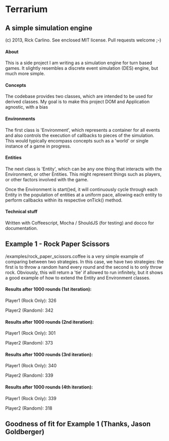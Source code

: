 # Terrarium
## A simple simulation engine

(c) 2013, Rick Carlino. See enclosed MIT license. Pull requests welcome ;-)

#### About
This is a side project I am writing as a simulation engine for turn based games. It slightly resembles a discrete event simulation (DES) engine, but much more simple.

#### Concepts
The codebase provides two classes, which are intended to be used for derived classes. My goal is to make this project DOM and Application agnostic, with a bias

#### Environments
The first class is 'Environment', which represents a container for all events and also controls the execution of callbacks to pieces of the simulation. This would typically encompass concepts such as a 'world' or single instance of a game in progress.

#### Entities
The next class is 'Entity', which can be any one thing that interacts with the Environment, or other Entities. This might represent things such as players, or other factors involved with the game.

Once the Environment is start()ed, it will continuously cycle through each Entity in the population of entities at a uniform pace, allowing each entity to perform callbacks within its respective onTick() method.

#### Technical stuff
Written with Coffeescript, Mocha / ShouldJS (for testing) and docco for documentation.

## Example 1 - Rock Paper Scissors
/examples/rock_paper_scissors.coffee is a very simple example of comparing between two strategies. In this case, we have two strategies: the first is to throw a random hand every round and the second is to only throw rock. Obviously, this will return a 'tie' if allowed to run infinitely, but it shows a good example of how to extend the Entity and Environment classes.


#### Results after 1000 rounds (1st iteration):
Player1 (Rock Only): 326

Player2 (Random): 342

#### Results after 1000 rounds (2nd iteration):
Player1 (Rock Only): 301

Player2 (Random): 373

#### Results after 1000 rounds (3rd iteration):
Player1 (Rock Only): 340

Player2 (Random): 339

#### Results after 1000 rounds (4th iteration):
Player1 (Rock Only): 339

Player2 (Random): 318

## Goodness of fit for Example 1 (Thanks, Jason Goldberger)